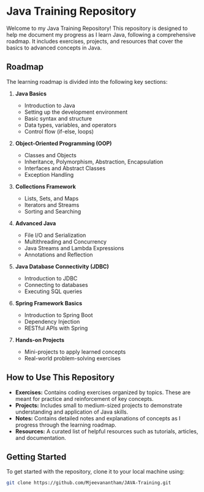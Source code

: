 # Java Training Repository

Welcome to my Java Training Repository! This repository is designed to help me document my progress as I learn Java, following a comprehensive roadmap. It includes exercises, projects, and resources that cover the basics to advanced concepts in Java.

## Roadmap

The learning roadmap is divided into the following key sections:

1. **Java Basics**
   - Introduction to Java
   - Setting up the development environment
   - Basic syntax and structure
   - Data types, variables, and operators
   - Control flow (if-else, loops)

2. **Object-Oriented Programming (OOP)**
   - Classes and Objects
   - Inheritance, Polymorphism, Abstraction, Encapsulation
   - Interfaces and Abstract Classes
   - Exception Handling

3. **Collections Framework**
   - Lists, Sets, and Maps
   - Iterators and Streams
   - Sorting and Searching

4. **Advanced Java**
   - File I/O and Serialization
   - Multithreading and Concurrency
   - Java Streams and Lambda Expressions
   - Annotations and Reflection

5. **Java Database Connectivity (JDBC)**
   - Introduction to JDBC
   - Connecting to databases
   - Executing SQL queries

6. **Spring Framework Basics**
   - Introduction to Spring Boot
   - Dependency Injection
   - RESTful APIs with Spring

7. **Hands-on Projects**
   - Mini-projects to apply learned concepts
   - Real-world problem-solving exercises

## How to Use This Repository

- **Exercises:** Contains coding exercises organized by topics. These are meant for practice and reinforcement of key concepts.
- **Projects:** Includes small to medium-sized projects to demonstrate understanding and application of Java skills.
- **Notes:** Contains detailed notes and explanations of concepts as I progress through the learning roadmap.
- **Resources:** A curated list of helpful resources such as tutorials, articles, and documentation.

## Getting Started

To get started with the repository, clone it to your local machine using:

```bash
git clone https://github.com/Mjeevanantham/JAVA-Training.git
